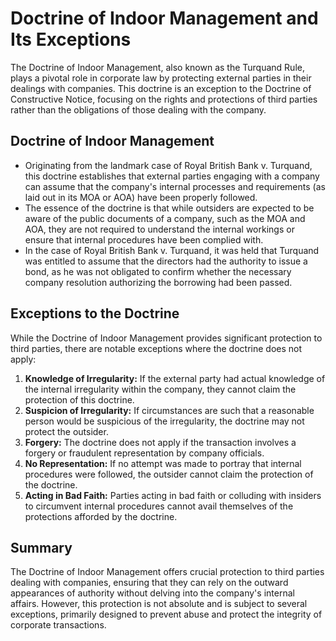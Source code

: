 # Doctrine of Indoor Management and Its Exceptions

The Doctrine of Indoor Management, also known as the Turquand Rule, plays a pivotal role in corporate law by protecting external parties in their dealings with companies. This doctrine is an exception to the Doctrine of Constructive Notice, focusing on the rights and protections of third parties rather than the obligations of those dealing with the company.

## Doctrine of Indoor Management
- Originating from the landmark case of Royal British Bank v. Turquand, this doctrine establishes that external parties engaging with a company can assume that the company's internal processes and requirements (as laid out in its MOA or AOA) have been properly followed.
- The essence of the doctrine is that while outsiders are expected to be aware of the public documents of a company, such as the MOA and AOA, they are not required to understand the internal workings or ensure that internal procedures have been complied with.
- In the case of Royal British Bank v. Turquand, it was held that Turquand was entitled to assume that the directors had the authority to issue a bond, as he was not obligated to confirm whether the necessary company resolution authorizing the borrowing had been passed.

## Exceptions to the Doctrine
While the Doctrine of Indoor Management provides significant protection to third parties, there are notable exceptions where the doctrine does not apply:
1. **Knowledge of Irregularity:** If the external party had actual knowledge of the internal irregularity within the company, they cannot claim the protection of this doctrine.
2. **Suspicion of Irregularity:** If circumstances are such that a reasonable person would be suspicious of the irregularity, the doctrine may not protect the outsider.
3. **Forgery:** The doctrine does not apply if the transaction involves a forgery or fraudulent representation by company officials.
4. **No Representation:** If no attempt was made to portray that internal procedures were followed, the outsider cannot claim the protection of the doctrine.
5. **Acting in Bad Faith:** Parties acting in bad faith or colluding with insiders to circumvent internal procedures cannot avail themselves of the protections afforded by the doctrine.

## Summary
The Doctrine of Indoor Management offers crucial protection to third parties dealing with companies, ensuring that they can rely on the outward appearances of authority without delving into the company's internal affairs. However, this protection is not absolute and is subject to several exceptions, primarily designed to prevent abuse and protect the integrity of corporate transactions.

